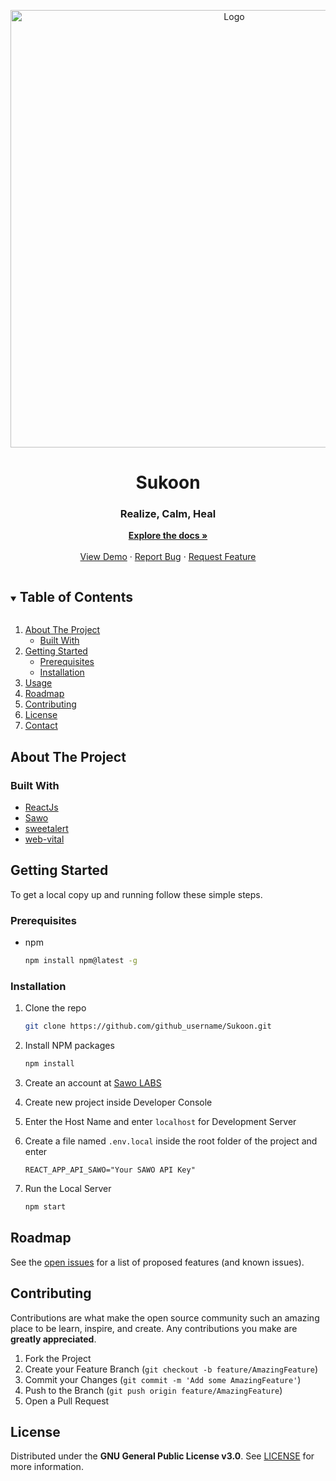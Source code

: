 <!--
ReadMe created using template
https://github.com/othneildrew/Best-README-Template
-->

<!-- PROJECT SHIELDS -->
<!--
*** I'm using markdown "reference style" links for readability.
*** Reference links are enclosed in brackets [ ] instead of parentheses ( ).
*** See the bottom of this document for the declaration of the reference variables
*** for contributors-url, forks-url, etc. This is an optional, concise syntax you may use.
*** https://www.markdownguide.org/basic-syntax/#reference-style-links
-->

<!-- PROJECT LOGO -->

<p align="center">
  <img src="https://i.imgur.com/1OYZOT7.png" alt="Logo" width="700">

  <h1 align="center">Sukoon</h1>
  <h3 align="center">Realize, Calm, Heal</h3>

  <p align="center">
    <a href="https://github.com/niloysikdar/Sukoon"><strong>Explore the docs »</strong></a>
    <br />
    <br />
    <a href="https://sukoon.vercel.app/">View Demo</a>
    ·
    <a href="https://github.com/niloysikdar/Sukoon/issues">Report Bug</a>
    ·
    <a href="https://github.com/niloysikdar/Sukoon/issues">Request Feature</a>
  </p>
</p>

<!-- TABLE OF CONTENTS -->
<details open="open">
  <summary><h2 style="display: inline-block">Table of Contents</h2></summary>
  <ol>
    <li>
      <a href="#about-the-project">About The Project</a>
      <ul>
        <li><a href="#built-with">Built With</a></li>
      </ul>
    </li>
    <li>
      <a href="#getting-started">Getting Started</a>
      <ul>
        <li><a href="#prerequisites">Prerequisites</a></li>
        <li><a href="#installation">Installation</a></li>
      </ul>
    </li>
    <li><a href="#usage">Usage</a></li>
    <li><a href="#roadmap">Roadmap</a></li>
    <li><a href="#contributing">Contributing</a></li>
    <li><a href="#license">License</a></li>
    <li><a href="#contact">Contact</a></li>
    <!-- <li><a href="#acknowledgements">Acknowledgements</a></li> -->
  </ol>
</details>

<!-- ABOUT THE PROJECT -->

## About The Project

<!-- [[Product Landing page screenshot]](./public/Screenshots/Landing.PNG)
[[Product Test page screenshot]](./public/Screenshots/Test.PNG)
[[Product Activites page screenshot]](./public/Screenshots/Activities.PNG) -->

### Built With

- [ReactJs](https://reactjs.org/)
- [Sawo](https://www.npmjs.com/package/sawo)
- [sweetalert](https://www.npmjs.com/package/sweetalert)
- [web-vital](https://www.npmjs.com/package/web-vitals)

<!-- GETTING STARTED -->

## Getting Started

To get a local copy up and running follow these simple steps.

### Prerequisites

- npm
  ```sh
  npm install npm@latest -g
  ```

### Installation

1. Clone the repo
   ```sh
   git clone https://github.com/github_username/Sukoon.git
   ```
2. Install NPM packages
   ```sh
   npm install
   ```
3. Create an account at [Sawo LABS](https://sawolabs.com/)

4. Create new project inside Developer Console

5. Enter the Host Name and enter `localhost` for Development Server

6. Create a file named `.env.local` inside the root folder of the project and enter

   ```
   REACT_APP_API_SAWO="Your SAWO API Key"
   ```

7. Run the Local Server
   ```sh
   npm start
   ```

<!-- ROADMAP -->

## Roadmap

See the [open issues](https://github.com/niloysikdar/Sukoon/issues) for a list of proposed features (and known issues).

<!-- CONTRIBUTING -->

## Contributing

Contributions are what make the open source community such an amazing place to be learn, inspire, and create. Any contributions you make are **greatly appreciated**.

1. Fork the Project
2. Create your Feature Branch (`git checkout -b feature/AmazingFeature`)
3. Commit your Changes (`git commit -m 'Add some AmazingFeature'`)
4. Push to the Branch (`git push origin feature/AmazingFeature`)
5. Open a Pull Request

<!-- LICENSE -->

## License

Distributed under the **GNU General Public License v3.0**. See [LICENSE](https://github.com/niloysikdar/Sukoon/blob/main/LICENSE) for more information.
